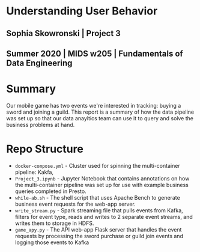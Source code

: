 # Understanding User Behavior

## Sophia Skowronski | Project 3

## Summer 2020 | MIDS w205 | Fundamentals of Data Engineering

# Summary

Our mobile game has two events we're interested in tracking: buying a sword and joining a guild. This report is a summary of how the data pipeline was set up so that our data anayltics team can use it to query and solve the business problems at hand.

# Repo Structure

- `docker-compose.yml` - Cluster used for spinning the multi-container pipeline: Kakfa,
- `Project_3.ipynb` - Jupyter Notebook that contains annotations on how the multi-container pipeline was set up for use with example business queries completed in Presto.
- `while-ab.sh` - The shell script that uses Apache Bench to generate business event requests for the web-app server.
- `write_stream.py` - Spark streaming file that pulls events from Kafka, filters for event type, reads and writes to 2 separate event streams, and writes them to storage in HDFS.
- `game_apy.py` - The API web-app Flask server that handles the event requests by processing the sword purchase or guild join events and logging those events to Kafka


